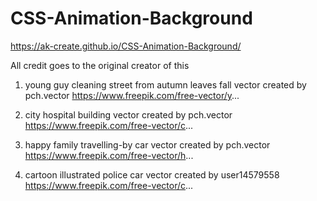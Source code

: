 # CSS-Animation-Background

https://ak-create.github.io/CSS-Animation-Background/


All credit goes to the original creator of this

01) young guy cleaning street from autumn leaves fall vector created by pch.vector
https://www.freepik.com/free-vector/y...

02) city hospital building vector created by pch.vector
https://www.freepik.com/free-vector/c...

03) happy family travelling-by car vector created by pch.vector
https://www.freepik.com/free-vector/h...

04) cartoon illustrated police car vector created by user14579558
https://www.freepik.com/free-vector/c...
